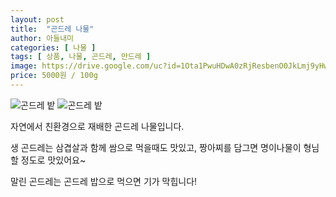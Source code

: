 ```yaml
---
layout: post
title:  "곤드레 나물"
author: 아들내미
categories: [ 나물 ]
tags: [ 상품, 나물, 곤드레, 만드레 ]
image: https://drive.google.com/uc?id=1Ota1PwuHDwA0zRjResbenO0JkLmj9yHw
price: 5000원 / 100g
---
```


![곤드레 밭](https://drive.google.com/uc?id=14TgKxncDnDXqeDcsUv0GZjbAKM1h-mxa)
![곤드레 밭](https://drive.google.com/uc?id=1LBN9dLDNjFxk5URwCk6RKVeSviM-Uovv)

자연에서 친환경으로 재배한 곤드레 나물입니다.

생 곤드레는 삼겹살과 함께 쌈으로 먹을때도 맛있고, 짱아찌를 담그면 명이나물이 형님 할 정도로 맛있어요~

말린 곤드레는 곤드레 밥으로 먹으면 기가 막힙니다!

